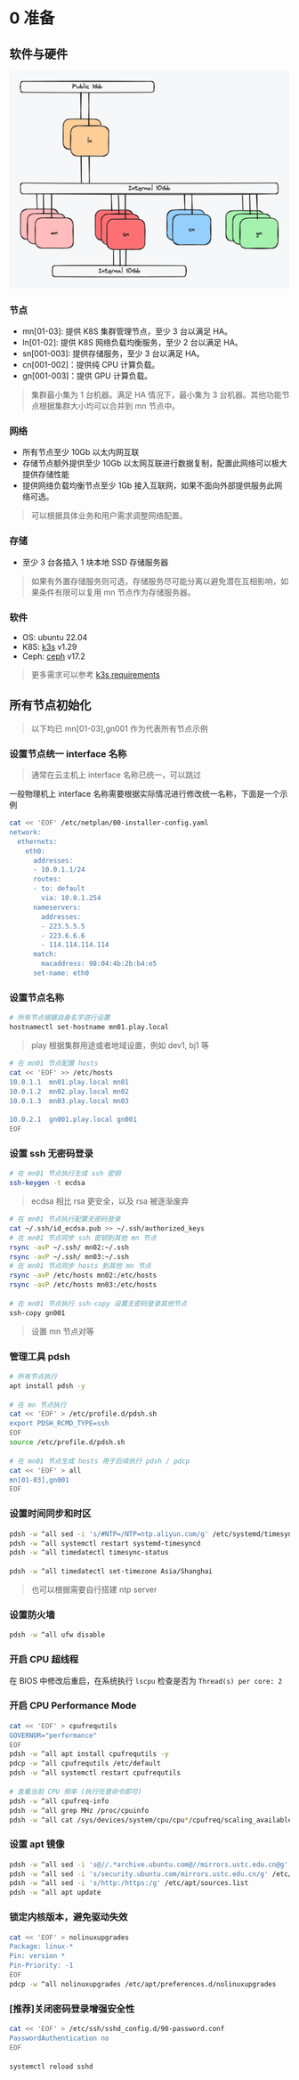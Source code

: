 # 0 准备

## 软件与硬件

![k8s-arch](images/k8s-arch.png)

### 节点

- mn[01-03]: 提供 K8S 集群管理节点，至少 3 台以满足 HA。
- ln[01-02]: 提供 K8S 网络负载均衡服务，至少 2 台以满足 HA。
- sn[001-003]: 提供存储服务，至少 3 台以满足 HA。
- cn[001-002]：提供纯 CPU 计算负载。
- gn[001-003]：提供 GPU 计算负载。

> 集群最小集为 1 台机器。满足 HA 情况下，最小集为 3 台机器。其他功能节点根据集群大小均可以合并到 mn 节点中。

### 网络

- 所有节点至少 10Gb 以太内网互联
- 存储节点额外提供至少 10Gb 以太网互联进行数据复制，配置此网络可以极大提供存储性能
- 提供网络负载均衡节点至少 1Gb 接入互联网，如果不面向外部提供服务此网络可选。

> 可以根据具体业务和用户需求调整网络配置。

### 存储

- 至少 3 台各插入 1 块本地 SSD 存储服务器

> 如果有外置存储服务则可选，存储服务尽可能分离以避免潜在互相影响，如果条件有限可以复用 mn 节点作为存储服务器。

### 软件

- OS: ubuntu 22.04
- K8S: [k3s](https://k3s.io/) v1.29
- Ceph: [ceph](https://docs.ceph.com/en/latest/releases/) v17.2

> 更多需求可以参考 [k3s requirements](https://docs.k3s.io/zh/installation/requirements)

## 所有节点初始化

> 以下均已 mn[01-03],gn001 作为代表所有节点示例

### 设置节点统一 interface 名称

> 通常在云主机上 interface 名称已统一，可以跳过

一般物理机上 interface 名称需要根据实际情况进行修改统一名称，下面是一个示例

```sh
cat << 'EOF' /etc/netplan/00-installer-config.yaml
network:
  ethernets:
    eth0:
      addresses:
      - 10.0.1.1/24
      routes:
      - to: default
        via: 10.0.1.254
      nameservers:
        addresses:
        - 223.5.5.5
        - 223.6.6.6
        - 114.114.114.114
      match:
        macaddress: 98:04:4b:2b:b4:e5
      set-name: eth0
```

### 设置节点名称

```sh
# 所有节点根据自身名字进行设置
hostnamectl set-hostname mn01.play.local
```

> play 根据集群用途或者地域设置，例如 dev1, bj1 等

```sh
# 在 mn01 节点配置 hosts
cat << 'EOF' >> /etc/hosts
10.0.1.1  mn01.play.local mn01
10.0.1.2  mn02.play.local mn02
10.0.1.3  mn03.play.local mn03

10.0.2.1  gn001.play.local gn001
EOF
```

### 设置 ssh 无密码登录

```sh
# 在 mn01 节点执行生成 ssh 密钥
ssh-keygen -t ecdsa
```

> ecdsa 相比 rsa 更安全，以及 rsa 被逐渐废弃

```sh
# 在 mn01 节点执行配置无密码登录
cat ~/.ssh/id_ecdsa.pub >> ~/.ssh/authorized_keys
# 在 mn01 节点同步 ssh 密钥到其他 mn 节点
rsync -avP ~/.ssh/ mn02:~/.ssh
rsync -avP ~/.ssh/ mn03:~/.ssh
# 在 mn01 节点同步 hosts 到其他 mn 节点
rsync -avP /etc/hosts mn02:/etc/hosts
rsync -avP /etc/hosts mn03:/etc/hosts

# 在 mn01 节点执行 ssh-copy 设置无密码登录其他节点
ssh-copy gn001
```

> 设置 mn 节点对等

### 管理工具 pdsh

```sh
# 所有节点执行
apt install pdsh -y

# 在 mn 节点执行
cat << 'EOF' > /etc/profile.d/pdsh.sh
export PDSH_RCMD_TYPE=ssh
EOF
source /etc/profile.d/pdsh.sh

# 在 mn01 节点生成 hosts 用于后续执行 pdsh / pdcp
cat << 'EOF' > all
mn[01-03],gn001
EOF
```

### 设置时间同步和时区

```sh
pdsh -w ^all sed -i 's/#NTP=/NTP=ntp.aliyun.com/g' /etc/systemd/timesyncd.conf
pdsh -w ^all systemctl restart systemd-timesyncd
pdsh -w ^all timedatectl timesync-status

pdsh -w ^all timedatectl set-timezone Asia/Shanghai
```

> 也可以根据需要自行搭建 ntp server

### 设置防火墙

```sh
pdsh -w ^all ufw disable
```

### 开启 CPU 超线程

在 BIOS 中修改后重启，在系统执行 `lscpu` 检查是否为 `Thread(s) per core: 2`

### 开启 CPU Performance Mode

```sh
cat << 'EOF' > cpufrequtils
GOVERNOR="performance"
EOF
pdsh -w ^all apt install cpufrequtils -y
pdcp -w ^all cpufrequtils /etc/default
pdsh -w ^all systemctl restart cpufrequtils

# 查看当前 CPU 频率 (执行任意命令即可)
pdsh -w ^all cpufreq-info
pdsh -w ^all grep MHz /proc/cpuinfo
pdsh -w ^all cat /sys/devices/system/cpu/cpu*/cpufreq/scaling_available_governors
```

### 设置 apt 镜像

```sh
pdsh -w ^all sed -i 's@//.*archive.ubuntu.com@//mirrors.ustc.edu.cn@g' /etc/apt/sources.list
pdsh -w ^all sed -i 's/security.ubuntu.com/mirrors.ustc.edu.cn/g' /etc/apt/sources.list
pdsh -w ^all sed -i 's/http:/https:/g' /etc/apt/sources.list
pdsh -w ^all apt update
```

### 锁定内核版本，避免驱动失效

```sh
cat << 'EOF' > nolinuxupgrades
Package: linux-*
Pin: version *
Pin-Priority: -1
EOF
pdcp -w ^all nolinuxupgrades /etc/apt/preferences.d/nolinuxupgrades
```

### [推荐]关闭密码登录增强安全性

```sh
cat << 'EOF' > /etc/ssh/sshd_config.d/90-password.conf
PasswordAuthentication no
EOF

systemctl reload sshd
```
